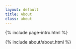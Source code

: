 ```yaml
---
layout: default
title: About
class: about
---
```


{% include page-intro.html %}

{% include about/about.html %}
